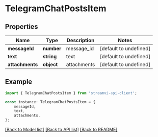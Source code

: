 # TelegramChatPostsItem


## Properties

Name | Type | Description | Notes
------------ | ------------- | ------------- | -------------
**messageId** | **number** | message_id | [default to undefined]
**text** | **string** | text | [default to undefined]
**attachments** | **object** | attachments | [default to undefined]

## Example

```typescript
import { TelegramChatPostsItem } from 'streamvi-api-client';

const instance: TelegramChatPostsItem = {
    messageId,
    text,
    attachments,
};
```

[[Back to Model list]](../README.md#documentation-for-models) [[Back to API list]](../README.md#documentation-for-api-endpoints) [[Back to README]](../README.md)
